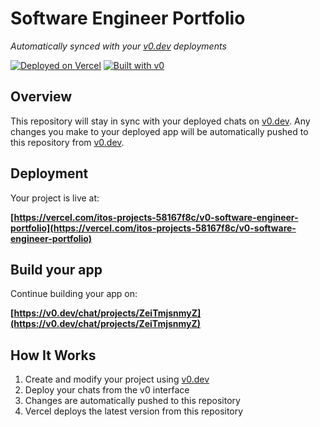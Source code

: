 # Software Engineer Portfolio

*Automatically synced with your [v0.dev](https://v0.dev) deployments*

[![Deployed on Vercel](https://img.shields.io/badge/Deployed%20on-Vercel-black?style=for-the-badge&logo=vercel)](https://vercel.com/itos-projects-58167f8c/v0-software-engineer-portfolio)
[![Built with v0](https://img.shields.io/badge/Built%20with-v0.dev-black?style=for-the-badge)](https://v0.dev/chat/projects/ZeiTmjsnmyZ)

## Overview

This repository will stay in sync with your deployed chats on [v0.dev](https://v0.dev).
Any changes you make to your deployed app will be automatically pushed to this repository from [v0.dev](https://v0.dev).

## Deployment

Your project is live at:

**[https://vercel.com/itos-projects-58167f8c/v0-software-engineer-portfolio](https://vercel.com/itos-projects-58167f8c/v0-software-engineer-portfolio)**

## Build your app

Continue building your app on:

**[https://v0.dev/chat/projects/ZeiTmjsnmyZ](https://v0.dev/chat/projects/ZeiTmjsnmyZ)**

## How It Works

1. Create and modify your project using [v0.dev](https://v0.dev)
2. Deploy your chats from the v0 interface
3. Changes are automatically pushed to this repository
4. Vercel deploys the latest version from this repository
